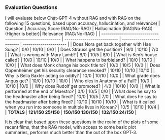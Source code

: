 ### Evaluation Questions

I will evaluate below Chat-GPT-4 without RAG and with RAG on the following 15 questions, based upon accuracy, hallucination, and relevance)
| Question                                                  | Accuracy Score (RAG/No-RAG) | Hallucination (RAG/No-RAG) (Higher is better)| Relevance (RAG/No-RAG) |
| --------------------------------------------------------- | --------------------------- | -------------------------- | ---------------------- |
| Does Nora get back together with Hae Sung?                | 0/0                         | 10/10                      | 0/0                    |
| Does Strauss get the position?                            | 9/0                         | 10/10                      | 7/0                    |
| What is wrong with Mary Lamb?                             | 8/0                         | 10/5                       | 8/0                    |
| What is Ken’s house called?                               | 10/0                        | 10/10                      | 10/0                   |
| What happens to barbieland?                               | 10/0                        | 10/10                      | 10/0                   |
| What does Monk change his book title to?                  | 10/0                        | 10/5                       | 10/0                   |
| Does Oppenheimer get his security clearance revoked?      | 10/10                       | 10/10                      | 10/10                  |
| Why is Bella Baxter acting so oddly?                      | 10/0                        | 10/10                      | 10/0                   |
| What grade does Angus get?                                | 10/0                        | 10/10                      | 10/0                   |
| Who dies in Anatomy of a Fall?                            | 10/0                        | 10/10                      | 10/0                   |
| Why does Rudolf get promoted?                             | 4/0                         | 10/10                      | 10/0                   |
| What is performed at the end of Maestro?                  | 0/0                         | 10/5                       | 0/0                    |
| What does he say to the headmaster after being fired?     | 10/0                        | 10/5                       | 7/0                    |
| What does he say to the headmaster after being fired?     | 10/10                       | 10/10                      | 10/10                  |
| What is it called when you run into someone in multiple lives in Korean? | 10/5  | 10/10                      | 10/4                   |
| **TOTALS**                                                | **121/150 25/150**       | **150/150  130/150**     | **132/150  24/150**  |

It is clear that based upon these questions in the realm of the plots of some recent films, that the RAG model, with access to some basic plot summaries, performs much better than the out of the box GPT-3.
